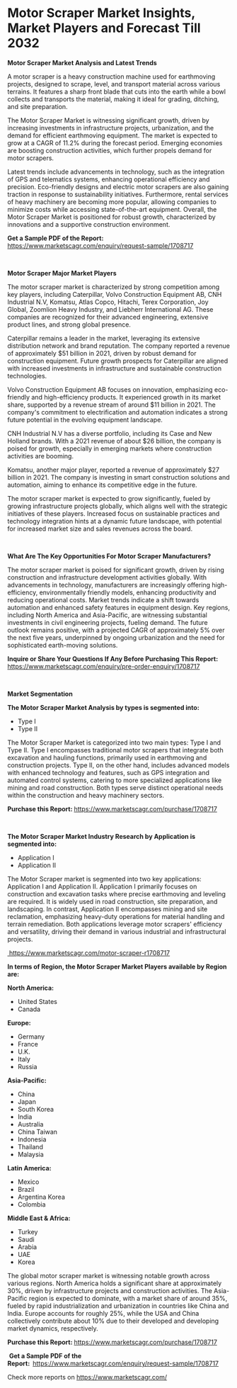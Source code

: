 <p><h1>Motor Scraper Market Insights, Market Players and Forecast Till 2032</h1></p><p><strong>Motor Scraper Market Analysis and Latest Trends</strong></p>
<p><p>A motor scraper is a heavy construction machine used for earthmoving projects, designed to scrape, level, and transport material across various terrains. It features a sharp front blade that cuts into the earth while a bowl collects and transports the material, making it ideal for grading, ditching, and site preparation. </p><p>The Motor Scraper Market is witnessing significant growth, driven by increasing investments in infrastructure projects, urbanization, and the demand for efficient earthmoving equipment. The market is expected to grow at a CAGR of 11.2% during the forecast period. Emerging economies are boosting construction activities, which further propels demand for motor scrapers. </p><p>Latest trends include advancements in technology, such as the integration of GPS and telematics systems, enhancing operational efficiency and precision. Eco-friendly designs and electric motor scrapers are also gaining traction in response to sustainability initiatives. Furthermore, rental services of heavy machinery are becoming more popular, allowing companies to minimize costs while accessing state-of-the-art equipment. Overall, the Motor Scraper Market is positioned for robust growth, characterized by innovations and a supportive construction environment.</p></p>
<p><strong>Get a Sample PDF of the Report:&nbsp;</strong> <a href="https://www.marketscagr.com/enquiry/request-sample/1708717?utm_campaign=2756&utm_medium=2&utm_source=Github&utm_content=ia&utm_term=27032025&utm_id=motor-scraper">https://www.marketscagr.com/enquiry/request-sample/1708717</a></p>
<p>&nbsp;</p>
<p><strong>Motor Scraper Major Market Players</strong></p>
<p><p>The motor scraper market is characterized by strong competition among key players, including Caterpillar, Volvo Construction Equipment AB, CNH Industrial N.V, Komatsu, Atlas Copco, Hitachi, Terex Corporation, Joy Global, Zoomlion Heavy Industry, and Liebherr International AG. These companies are recognized for their advanced engineering, extensive product lines, and strong global presence.</p><p>Caterpillar remains a leader in the market, leveraging its extensive distribution network and brand reputation. The company reported a revenue of approximately $51 billion in 2021, driven by robust demand for construction equipment. Future growth prospects for Caterpillar are aligned with increased investments in infrastructure and sustainable construction technologies.</p><p>Volvo Construction Equipment AB focuses on innovation, emphasizing eco-friendly and high-efficiency products. It experienced growth in its market share, supported by a revenue stream of around $11 billion in 2021. The company's commitment to electrification and automation indicates a strong future potential in the evolving equipment landscape.</p><p>CNH Industrial N.V has a diverse portfolio, including its Case and New Holland brands. With a 2021 revenue of about $26 billion, the company is poised for growth, especially in emerging markets where construction activities are booming.</p><p>Komatsu, another major player, reported a revenue of approximately $27 billion in 2021. The company is investing in smart construction solutions and automation, aiming to enhance its competitive edge in the future.</p><p>The motor scraper market is expected to grow significantly, fueled by growing infrastructure projects globally, which aligns well with the strategic initiatives of these players. Increased focus on sustainable practices and technology integration hints at a dynamic future landscape, with potential for increased market size and sales revenues across the board.</p></p>
<p>&nbsp;</p>
<p><strong>What Are The Key Opportunities For Motor Scraper Manufacturers?</strong></p>
<p><p>The motor scraper market is poised for significant growth, driven by rising construction and infrastructure development activities globally. With advancements in technology, manufacturers are increasingly offering high-efficiency, environmentally friendly models, enhancing productivity and reducing operational costs. Market trends indicate a shift towards automation and enhanced safety features in equipment design. Key regions, including North America and Asia-Pacific, are witnessing substantial investments in civil engineering projects, fueling demand. The future outlook remains positive, with a projected CAGR of approximately 5% over the next five years, underpinned by ongoing urbanization and the need for sophisticated earth-moving solutions.</p></p>
<p><strong>Inquire or Share Your Questions If Any Before Purchasing This Report:</strong> <a href="https://www.marketscagr.com/enquiry/pre-order-enquiry/1708717?utm_campaign=2756&utm_medium=2&utm_source=Github&utm_content=ia&utm_term=27032025&utm_id=motor-scraper">https://www.marketscagr.com/enquiry/pre-order-enquiry/1708717</a></p>
<p>&nbsp;</p>
<p><strong>Market Segmentation</strong></p>
<p><strong>The Motor Scraper Market Analysis by types is segmented into:</strong></p>
<p><ul><li>Type I</li><li>Type II</li></ul></p>
<p><p>The Motor Scraper Market is categorized into two main types: Type I and Type II. Type I encompasses traditional motor scrapers that integrate both excavation and hauling functions, primarily used in earthmoving and construction projects. Type II, on the other hand, includes advanced models with enhanced technology and features, such as GPS integration and automated control systems, catering to more specialized applications like mining and road construction. Both types serve distinct operational needs within the construction and heavy machinery sectors.</p></p>
<p><strong>Purchase this Report:&nbsp;</strong><a href="https://www.marketscagr.com/purchase/1708717?utm_campaign=2756&utm_medium=2&utm_source=Github&utm_content=ia&utm_term=27032025&utm_id=motor-scraper">https://www.marketscagr.com/purchase/1708717</a></p>
<p>&nbsp;</p>
<p><strong>The Motor Scraper Market Industry Research by Application is segmented into:</strong></p>
<p><ul><li>Application I</li><li>Application II</li></ul></p>
<p><p>The Motor Scraper market is segmented into two key applications: Application I and Application II. Application I primarily focuses on construction and excavation tasks where precise earthmoving and leveling are required. It is widely used in road construction, site preparation, and landscaping. In contrast, Application II encompasses mining and site reclamation, emphasizing heavy-duty operations for material handling and terrain remediation. Both applications leverage motor scrapers' efficiency and versatility, driving their demand in various industrial and infrastructural projects.</p></p>
<p><a href="https://www.marketscagr.com/motor-scraper-r1708717?utm_campaign=2756&utm_medium=2&utm_source=Github&utm_content=ia&utm_term=27032025&utm_id=motor-scraper">&nbsp;https://www.marketscagr.com/motor-scraper-r1708717</a></p>
<p><strong>In terms of Region, the Motor Scraper Market Players available by Region are:</strong></p>
<p>
    <p> <strong> North America: </strong>
        <ul>
            <li>United States</li>
            <li>Canada</li>
        </ul>
        </p> 
    <p> <strong> Europe: </strong>
        <ul>
            <li>Germany</li>
            <li>France</li>
            <li>U.K.</li>
            <li>Italy</li>
            <li>Russia</li>
        </ul>
        </p> 
    <p> <strong> Asia-Pacific: </strong>
        <ul>
            <li>China</li>
            <li>Japan</li>
            <li>South Korea</li>
            <li>India</li>
            <li>Australia</li>
            <li>China Taiwan</li>
            <li>Indonesia</li>
            <li>Thailand</li>
            <li>Malaysia</li>
        </ul>
        </p> 
    <p> <strong> Latin America: </strong>
        <ul>
            <li>Mexico</li>
            <li>Brazil</li>
            <li>Argentina Korea</li>
            <li>Colombia</li>
        </ul>
        </p> 
    <p> <strong> Middle East & Africa: </strong>
        <ul>
            <li>Turkey</li>
            <li>Saudi</li>
            <li>Arabia</li>
            <li>UAE</li>
            <li>Korea</li>
        </ul>
    </p>
    </p>
<p><p>The global motor scraper market is witnessing notable growth across various regions. North America holds a significant share at approximately 30%, driven by infrastructure projects and construction activities. The Asia-Pacific region is expected to dominate, with a market share of around 35%, fueled by rapid industrialization and urbanization in countries like China and India. Europe accounts for roughly 25%, while the USA and China collectively contribute about 10% due to their developed and developing market dynamics, respectively.</p></p>
<p><strong>Purchase this Report: </strong><a href="https://www.marketscagr.com/purchase/1708717?utm_campaign=2756&utm_medium=2&utm_source=Github&utm_content=ia&utm_term=27032025&utm_id=motor-scraper">https://www.marketscagr.com/purchase/1708717</a></p>
<p>&nbsp;<strong>Get a Sample PDF of the Report:&nbsp;&nbsp;</strong><a href="https://www.marketscagr.com/enquiry/request-sample/1708717?utm_campaign=2756&utm_medium=2&utm_source=Github&utm_content=ia&utm_term=27032025&utm_id=motor-scraper">https://www.marketscagr.com/enquiry/request-sample/1708717</a></p>
<p><strong></strong></p>
<p>Check more reports on <a href="https://www.marketscagr.com/?utm_campaign=2756&utm_medium=2&utm_source=Github&utm_content=ia&utm_term=27032025&utm_id=motor-scraper">https://www.marketscagr.com/</a></p>